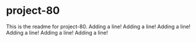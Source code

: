 # project-80

This is the readme for project-80.
Adding a line!
Adding a line!
Adding a line!
Adding a line!
Adding a line!
Adding a line!
